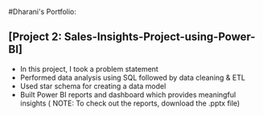 #Dharani's Portfolio:

## [Project 2: Sales-Insights-Project-using-Power-BI]
* In this project, I took a problem statement 
* Performed data analysis using SQL followed by data cleaning & ETL
* Used star schema for creating a data model
* Built Power BI reports and dashboard which provides meaningful insights
( NOTE: To check out the reports, download the .pptx file)
